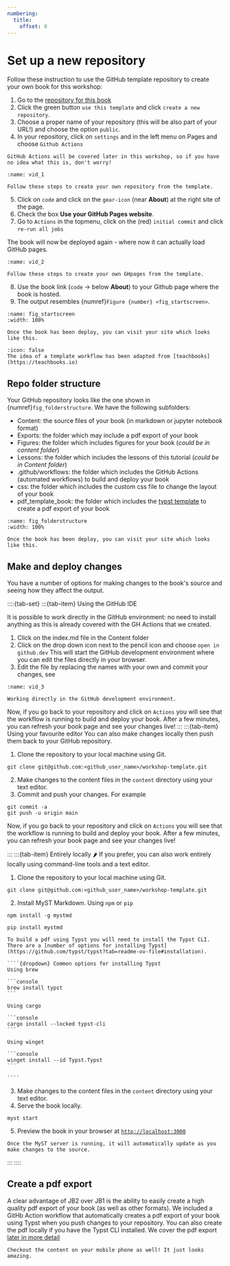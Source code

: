 ```yaml
---
numbering:
  title:
    offset: 0
---
```


# Set up a new repository

Follow these instruction to use the GitHub template repository to create your own book for this workshop:

1. Go to the [repository for this book](https://github.com/jupyter-book/workshop-template/)
2. Click the green button `use this template` and click `create a new repository`.
3. Choose a proper name of your repository (this will be also part of your URL!) and choose the option `public`.
4. In your repository, click on `settings` and in the left menu on Pages and choose `Github Actions`

```{tip}
GitHub Actions will be covered later in this workshop, so if you have no idea what this is, don't worry!
```

```{iframe} https://www.youtube.com/embed/UZpo_S8QNZI?si=dz-xbWzOyUUlIwJ5
:name: vid_1

Follow these steps to create your own repository from the template.
```

5. Click on `code` and click on the `gear-icon` (near **About**) at the right site of the page. 
6. Check the box **Use your GitHub Pages website**.
7. Go to `Actions` in the topmenu, click on the (red) `initial commit` and click `re-run all jobs`

The book will now be deployed again - where now it can actually load GitHub pages. 

``` {iframe} https://www.youtube.com/embed/gQP_gjrh7rQ?si=DWiL_J27_a35RV__
:name: vid_2

Follow these steps to create your own GHpages from the template.
```

8. Use the book link  (`code` $\rightarrow$ below **About**) to your Github page where the book is hosted.
9. The output resembles {numref}`Figure {number} <fig_startscreen>`.

```{figure} figures/startscreen.png
:name: fig_startscreen
:width: 100%

Once the book has been deploy, you can visit your site which looks like this.
```

```{note} Attribution
:icon: false
The idea of a template workflow has been adapted from [teachbooks](https://teachbooks.io)
```

## Repo folder structure

Your GitHub repository looks like the one shown in {numref}`fig_folderstructure`. We have the following subfolders:

- Content: the source files of your book (in markdown or jupyter notebook format)
- Exports: the folder which may include a pdf export of your book
- Figures: the folder which includes figures for your book (*could be in content folder*)
- Lessons: the folder which includes the lessons of this tutorial (*could be in Content folder*)
- .github/workflows: the folder which includes the GitHub Actions (automated workflows) to build and deploy your book
- css: the folder which includes the custom css file to change the layout of your book
- pdf_template_book: the folder which includes the [typst template](https://github.com/myst-templates/plain_typst_book) to create a pdf export of your book

```{figure} figures/Folderstructure.png
:name: fig_folderstructure
:width: 100%

Once the book has been deploy, you can visit your site which looks like this.
```

## Make and deploy changes

You have a number of options for making changes to the book's source and seeing how they affect the output.

::::{tab-set}
:::{tab-item} Using the GitHub IDE

It is possible to work directly in the GitHub environment: no need to install anything as this is already covered with the GH Actions that we created.

1. Click on the index.md file in the Content folder
2. Click on the drop down icon next to the pencil icon and choose `open in github.dev` This will start the GitHub development environment where you can edit the files directly in your browser.
3. Edit the file by replacing the names with your own and commit your changes, see [](#vid_3)

```{iframe} https://www.youtube.com/embed/MIJUMsTEfzY?si=upISYp21twTtAIFs
:name: vid_3

Working directly in the GitHub development environment.
```

Now, if you go back to your repository and click on `Actions` you will see that the workflow is running to build and deploy your book. After a few minutes, you can refresh your book page and see your changes live!
:::
:::{tab-item} Using your favourite editor
You can also make changes locally then push them back to your GitHub repository.
1. Clone the repository to your local machine using Git.

```console
git clone git@github.com:<github_user_name>/workshop-template.git
```

2. Make changes to the content files in the `content` directory using your text editor.
3. Commit and push your changes. For example

```console
git commit -a
git push -u origin main
```

Now, if you go back to your repository and click on `Actions` you will see that the workflow is running to build and deploy your book. After a few minutes, you can refresh your book page and see your changes live!

:::
:::{tab-item} Entirely locally 🌶 
If you prefer, you can also work entirely locally using command-line tools and a text editor.

1. Clone the repository to your local machine using Git.

```console
git clone git@github.com:<github_user_name>/workshop-template.git
```

2. Install MyST Markdown. Using `npm` or `pip`

```console
npm install -g mystmd
```

```console
pip install mystmd
```

`````{hint}
To build a pdf using Typst you will need to install the Typst CLI.
There are a [number of options for installing Typst](https://github.com/typst/typst?tab=readme-ov-file#installation).

````{dropdown} Common options for installing Typst
Using brew

```console
brew install typst
```

Using cargo

```console
cargo install --locked typst-cli
```

Using winget

```console
winget install --id Typst.Typst
```

````
`````

3. Make changes to the content files in the `content` directory using your text editor.
4. Serve the book locally.

```console
myst start
```

5. Preview the book in your browser at [`http://localhost:3000`](http://localhost:3000)

```{tip}
Once the MyST server is running, it will automatically update as you make changes to the source.
```

:::
::::

## Create a pdf export
A clear advantage of JB2 over JB1 is the ability to easily create a high quality pdf export of your book (as well as other formats). We included a GitHb Action workflow that automatically creates a pdf export of your book using Typst when you push changes to your repository. You can also create the pdf locally if you have the Typst CLI installed. We cover the pdf export [later in more detail ](#pdfoutput)

```{tip}
Checkout the content on your mobile phone as well! It just looks amazing.
```
